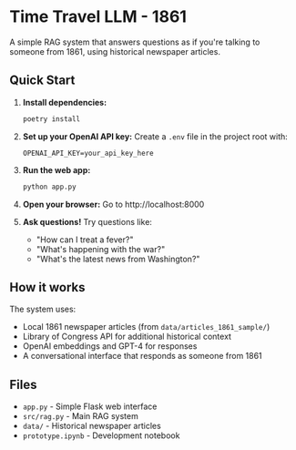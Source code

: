 # Time Travel LLM - 1861

A simple RAG system that answers questions as if you're talking to someone from 1861, using historical newspaper articles.

## Quick Start

1. **Install dependencies:**
   ```bash
   poetry install
   ```

2. **Set up your OpenAI API key:**
   Create a `.env` file in the project root with:
   ```
   OPENAI_API_KEY=your_api_key_here
   ```

3. **Run the web app:**
   ```bash
   python app.py
   ```

4. **Open your browser:**
   Go to http://localhost:8000

5. **Ask questions!**
   Try questions like:
   - "How can I treat a fever?"
   - "What's happening with the war?"
   - "What's the latest news from Washington?"

## How it works

The system uses:
- Local 1861 newspaper articles (from `data/articles_1861_sample/`)
- Library of Congress API for additional historical context
- OpenAI embeddings and GPT-4 for responses
- A conversational interface that responds as someone from 1861

## Files

- `app.py` - Simple Flask web interface
- `src/rag.py` - Main RAG system
- `data/` - Historical newspaper articles
- `prototype.ipynb` - Development notebook 